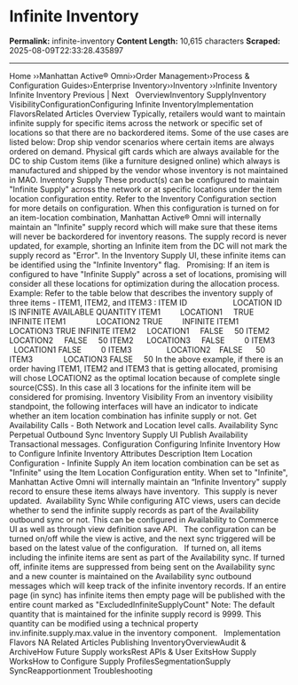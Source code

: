 # Infinite Inventory

**Permalink:** infinite-inventory
**Content Length:** 10,615 characters
**Scraped:** 2025-08-09T22:33:28.435897

---

Home &rsaquo;&rsaquo;Manhattan Active® Omni&rsaquo;&rsaquo;Order Management&rsaquo;&rsaquo;Process & Configuration Guides&rsaquo;&rsaquo;Enterprise Inventory&rsaquo;&rsaquo;Inventory ››Infinite Inventory Infinite Inventory Previous | Next &nbsp; OverviewInventory SupplyInventory VisibilityConfigurationConfiguring&nbsp;Infinite InventoryImplementation FlavorsRelated Articles Overview Typically, retailers would want to maintain infinite supply for specific items across the network or specific set of locations so that there are no backordered items. Some of the use cases are listed below: Drop ship vendor scenarios where certain items are always ordered on demand. Physical gift cards which are always available for the DC to ship Custom items (like a furniture designed online) which always is manufactured and shipped by the vendor whose inventory is not maintained in MAO. Inventory Supply These product(s) can be configured to maintain &quot;Infinite Supply&quot; across the network or at specific locations under the item location configuration entity. Refer to the Inventory Configuration section for more details on configuration. When this configuration is turned on for an item-location combination, Manhattan Active&reg; Omni will internally maintain an &quot;Infinite&quot; supply record which will make sure that these items will never be backordered for inventory reasons. The supply record is never updated, for example, shorting an Infinite item from the DC will not mark the supply record as &quot;Error&quot;. In the Inventory Supply UI, these infinite items can be identified using the &quot;Infinite Inventory&quot; flag.&nbsp;&nbsp; Promising: If an item is configured to have &quot;Infinite Supply&quot; across a set of locations, promising will consider all these locations for optimization during the allocation process. Example: Refer to the table below that describes the inventory supply of three items - ITEM1, ITEM2, and ITEM3 : ITEM ID &nbsp; &nbsp; &nbsp; &nbsp; &nbsp;&nbsp; &nbsp;&nbsp; &nbsp;&nbsp;&nbsp; &nbsp; LOCATION ID&nbsp; IS INFINITE AVAILABLE QUANTITY ITEM1 &nbsp; &nbsp;&nbsp;&nbsp; &nbsp; LOCATION1&nbsp;&nbsp; &nbsp; TRUE &nbsp;&nbsp;&nbsp; &nbsp; INFINITE ITEM1 &nbsp; &nbsp; &nbsp;&nbsp; &nbsp;&nbsp;&nbsp; &nbsp; LOCATION2 TRUE &nbsp; &nbsp;&nbsp;&nbsp; &nbsp; INFINITE ITEM1 &nbsp; &nbsp; &nbsp;&nbsp; &nbsp;&nbsp;&nbsp; &nbsp; &nbsp; &nbsp;&nbsp;&nbsp; &nbsp; LOCATION3 TRUE INFINITE ITEM2&nbsp;&nbsp; &nbsp; LOCATION1&nbsp;&nbsp; &nbsp; FALSE&nbsp;&nbsp; &nbsp; 50 ITEM2&nbsp;&nbsp; &nbsp; LOCATION2&nbsp;&nbsp; &nbsp; FALSE&nbsp;&nbsp; &nbsp; 50 ITEM2 &nbsp;&nbsp; &nbsp; LOCATION3&nbsp;&nbsp; &nbsp; FALSE &nbsp; &nbsp;&nbsp;&nbsp; &nbsp; 0 ITEM3&nbsp;&nbsp; &nbsp;&nbsp;&nbsp; &nbsp; LOCATION1 FALSE &nbsp; &nbsp;&nbsp;&nbsp; &nbsp; 0 ITEM3 &nbsp; &nbsp; &nbsp; &nbsp;&nbsp; &nbsp; &nbsp; &nbsp; LOCATION2 &nbsp;&nbsp; FALSE &nbsp;&nbsp; &nbsp; 50 ITEM3 &nbsp; &nbsp;&nbsp;&nbsp; &nbsp;&nbsp;&nbsp;&nbsp; &nbsp; LOCATION3 FALSE&nbsp;&nbsp; &nbsp; 50 In the above example, if there is an order having ITEM1, ITEM2 and ITEM3 that is getting allocated, promising will chose LOCATION2 as the optimal location because of complete single source(CSS). In this case all 3 locations for the infinite item will be considered for promising. Inventory Visibility From an inventory visibility standpoint, the following interfaces will have an indicator to indicate whether an item location combination has infinite supply or not. Get Availability Calls - Both Network and Location level calls. Availability Sync Perpetual Outbound Sync Inventory Supply UI Publish Availability Transactional messages. Configuration Configuring&nbsp;Infinite Inventory How to Configure Infinite Inventory Attributes Description Item Location Configuration - Infinite Supply An item location combination can be set as &quot;Infinite&quot; using the&nbsp;Item Location&nbsp;Configuration entity.&nbsp;When set to &quot;Infinite&quot;, Manhattan Active Omni will internally maintain an &ldquo;Infinite Inventory&quot; supply record to ensure these items always have inventory. &nbsp;This supply is never updated.&nbsp; Availability Sync While configuring ATC views, users can decide whether to send the infinite supply records as part of the Availability outbound sync or not. This can be configured in&nbsp;Availability to Commerce UI&nbsp;as well as through view definition save API. &nbsp; The configuration can be turned on/off while the view is active, and the next sync triggered will be based on the latest value of the configuration. &nbsp; If turned on, all items including the infinite items are sent as part of the Availability sync. If turned off, infinite items are suppressed from being sent on the Availability sync and a new counter is maintained on the Availability sync outbound messages which will keep track of the infinite inventory records. If an entire page (in sync) has infinite items then empty page will be published with the entire count marked as &quot;ExcludedInfiniteSupplyCount&quot; Note: The default quantity that is maintained for the infinite supply record is 9999. This quantity can be modified using a technical property inv.infinite.supply.max.value in the inventory component. &nbsp; Implementation Flavors NA Related Articles Publishing InventoryOverviewAudit & ArchiveHow Future Supply worksRest APIs & User ExitsHow Supply WorksHow to Configure Supply ProfilesSegmentationSupply SyncReapportionment Troubleshooting &nbsp;